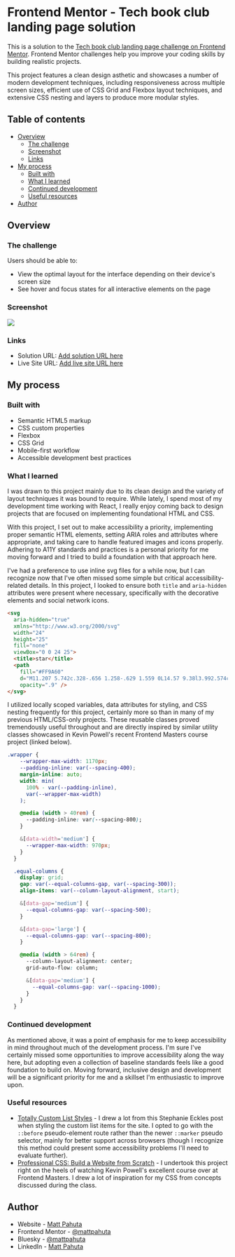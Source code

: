 # Frontend Mentor - Tech book club landing page solution

This is a solution to the [Tech book club landing page challenge on Frontend Mentor](https://www.frontendmentor.io/challenges/tech-book-club-landing-page-fZQidjHU73). Frontend Mentor challenges help you improve your coding skills by building realistic projects. 

This project features a clean design asthetic and showcases a number of modern development techniques, including responsiveness across multiple screen sizes, efficient use of CSS Grid and Flexbox layout techniques, and extensive CSS nesting and layers to produce more modular styles.

## Table of contents

- [Overview](#overview)
  - [The challenge](#the-challenge)
  - [Screenshot](#screenshot)
  - [Links](#links)
- [My process](#my-process)
  - [Built with](#built-with)
  - [What I learned](#what-i-learned)
  - [Continued development](#continued-development)
  - [Useful resources](#useful-resources)
- [Author](#author)

## Overview

### The challenge

Users should be able to:

- View the optimal layout for the interface depending on their device's screen size
- See hover and focus states for all interactive elements on the page

### Screenshot

![](./images/project-ss_dt.webp)


### Links

- Solution URL: [Add solution URL here](https://your-solution-url.com)
- Live Site URL: [Add live site URL here](https://your-live-site-url.com)

## My process

### Built with

- Semantic HTML5 markup
- CSS custom properties
- Flexbox
- CSS Grid
- Mobile-first workflow
- Accessible development best practices

### What I learned

I was drawn to this project mainly due to its clean design and the variety of layout techniques it was bound to require. While lately, I spend most of my development time working with React, I really enjoy coming back to design projects that are focused on implementing foundational HTML and CSS. 

With this project, I set out to make accessibility a priority, implementing proper semantic HTML elements, setting ARIA roles and attributes where appropriate, and taking care to handle featured images and icons properly. Adhering to A11Y standards and practices is a personal priority for me moving forward and I tried to build a foundation with that approach here.

I've had a preference to use inline svg files for a while now, but I can recognize now that I've often missed some simple but critical accessibility-related details. In this project, I looked to ensure both `title` and `aria-hidden` attributes were present where necessary, specifically with the decorative elements and social network icons.

```html
<svg
  aria-hidden="true"
  xmlns="http://www.w3.org/2000/svg"
  width="24"
  height="25"
  fill="none"
  viewBox="0 0 24 25">
  <title>star</title>
  <path
    fill="#FF9A60"
    d="M11.207 5.742c.328-.656 1.258-.629 1.559 0L14.57 9.38l3.992.574c.711.11.985.985.465 1.504l-2.87 2.816.683 3.965c.11.711-.656 1.258-1.285.93L12 17.281l-3.582 1.887c-.629.328-1.395-.219-1.285-.93l.683-3.964-2.87-2.817c-.52-.52-.247-1.394.464-1.504l4.02-.574 1.777-3.637Z"
    opacity=".9" />
</svg>
```

I utilized locally scoped variables, data attributes for styling, and CSS nesting frequently for this project, certainly more so than in many of my previous HTML/CSS-only projects. These reusable classes proved tremendously useful throughout and are directly inspired by similar utility classes showcased in Kevin Powell's recent Frontend Masters course project (linked below).

```css
.wrapper {
    --wrapper-max-width: 1170px;
    --padding-inline: var(--spacing-400);
    margin-inline: auto;
    width: min(
      100% - var(--padding-inline),
      var(--wrapper-max-width)
    );

    @media (width > 40rem) {
      --padding-inline: var(--spacing-800);
    }

    &[data-width='medium'] {
      --wrapper-max-width: 970px;
    }
  }

  .equal-columns {
    display: grid;
    gap: var(--equal-columns-gap, var(--spacing-300));
    align-items: var(--column-layout-alignment, start);

    &[data-gap='medium'] {
      --equal-columns-gap: var(--spacing-500);
    }

    &[data-gap='large'] {
      --equal-columns-gap: var(--spacing-800);
    }

    @media (width > 64rem) {
      --column-layout-alignment: center;
      grid-auto-flow: column;

      &[data-gap='medium'] {
        --equal-columns-gap: var(--spacing-1000);
      }
    }
  }
```

### Continued development

As mentioned above, it was a point of emphasis for me to keep accessibility in mind throughout much of the development process. I'm sure I've certainly missed some opportunities to improve accessibility along the way here, but adopting even a collection of baseline standards feels like a good foundation to build on. Moving forward, inclusive design and development will be a significant priority for me and a skillset I'm enthusiastic to improve upon.

### Useful resources

- [Totally Custom List Styles](https://moderncss.dev/totally-custom-list-styles/) - I drew a lot from this Stephanie Eckles post when styling the custom list items for the site. I opted to go with the `::before` pseudo-element route rather than the newer `::marker` pseudo selector, mainly for better support across browsers (though I recognize this method could present some accessibility problems I'll need to evaluate further).
- [Professional CSS: Build a Website from Scratch](https://frontendmasters.com/courses/pro-css/) - I undertook this project right on the heels of watching Kevin Powell's excellent course over at Frontend Masters. I drew a lot of inspiration for my CSS from concepts discussed during the class. 


## Author

- Website - [Matt Pahuta](https://www.mattpahuta.com)
- Frontend Mentor - [@mattpahuta](https://www.frontendmentor.io/profile/MattPahuta)
- Bluesky - [@mattpahuta](https://bsky.app/profile/mattpahuta.bsky.social)
- LinkedIn - [Matt Pahuta](www.linkedin.com/in/mattpahuta)